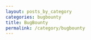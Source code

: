 ```yaml
---
layout: posts_by_category
categories: bugbounty
title: BugBounty
permalink: /category/bugbounty
---
```

